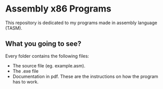 <h1>Assembly x86 Programs</h1>
<p>  This repository is dedicated to my programs made in assembly language (TASM). </p>
<h2>What you going to see?</h2>
<p> Every folder contains the following files:
  <ul>
    <li>The source file (eg. example.asm).</li>
    <li>The .exe file</li>
    <li>Documentation in pdf. These are the instructions on how the program has to work.</li>
</ul>
</p>
